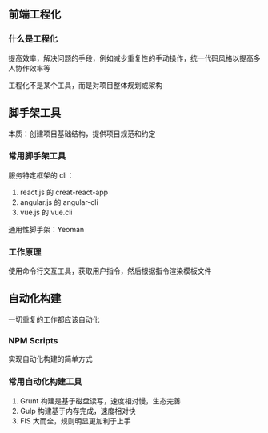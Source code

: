 ## 前端工程化

### 什么是工程化

提高效率，解决问题的手段，例如减少重复性的手动操作，统一代码风格以提高多人协作效率等

工程化不是某个工具，而是对项目整体规划或架构

## 脚手架工具

本质：创建项目基础结构，提供项目规范和约定

### 常用脚手架工具

服务特定框架的 cli：

1. react.js 的 creat-react-app
2. angular.js 的 angular-cli
3. vue.js 的 vue.cli

通用性脚手架：Yeoman

### 工作原理

使用命令行交互工具，获取用户指令，然后根据指令渲染模板文件

## 自动化构建

一切重复的工作都应该自动化

### NPM Scripts

实现自动化构建的简单方式

### 常用自动化构建工具

1. Grunt 构建是基于磁盘读写，速度相对慢，生态完善
2. Gulp 构建基于内存完成，速度相对快
3. FIS 大而全，规则明显更加利于上手
